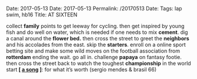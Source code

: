 Date: 2017-05-13
Date: 2017-05-13
Permalink: /20170513
Date: 
Tags: lap swim, hb16
Title: AT SIXTEEN
  
collect **family** points to get leeway for cycling. then get inspired by young fish and do well on water, which is needed if one needs to mix **cement**. dig a canal around the **flower bed.** then cross the street to greet the **neighbors** and his accolades from the east. skip the **starters**. enroll on a online sport betting site and make some wild moves on the football association from **rotterdam** ending the wait. go all in. challenge **papaya** on fantasy footie. then cross the street back to watch the toughest **championship** in the world start
**[ [a song](https://open.spotify.com/track/1CVa57j9K1bj3EF1ww17Nw) ]**: for what it’s worth (sergio mendes & brasil 66)